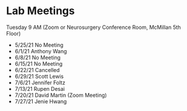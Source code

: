 # Lab Meetings

Tuesday 9 AM (Zoom or Neurosurgery Conference Room, McMillan 5th Floor)

* 5/25/21 No Meeting
* 6/1/21 Anthony Wang
* 6/8/21 No Meeting
* 6/15/21 No Meeting
* 6/22/21 Cancelled
* 6/29/21 Scott Lewis
* 7/6/21 Jennifer Foltz
* 7/13/21 Rupen Desai
* 7/20/21 David Martin (Zoom Meeting)
* 7/27/21 Jenie Hwang

